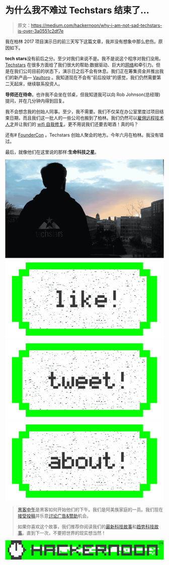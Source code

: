 # 为什么我不难过 Techstars 结束了…

> 原文：<https://medium.com/hackernoon/why-i-am-not-sad-techstars-is-over-3a0551c2df7e>

我在柏林 2017 项目演示日的前三天写下这篇文章，我并没有想象中那么悲伤。原因如下。

**tech stars**没有前后之分。至少对我们来说不是。我不是说这个程序对我们没用。 [Techstars](http://www.techstars.com/) 在很多方面给了我们很大的帮助:数据驱动、巨大的[网络](https://hackernoon.com/tagged/network)和牵引力。但是在我们公司目前的状态下，演示日之后不会有休息。我们正在筹集资金并推出我们的新产品— [Vaultoro](https://www.vaultoro.com/) 。我知道现在不会有“前后投球”的感觉，我们仍然需要第二天起床，继续联系投资人。

**导师还在待命**。也许我不会坐在邻桌，但我知道我可以向 Rob Johnson(总经理)提问，并在几分钟内得到回复。

我不会想念我的创始人同事。至少，我不需要。我们不仅呆在办公室里度过项目结束日期，而且我们这一批人的一些公司也搬到了柏林。我们仍然可以[雇佣远程技术人才](http://www.vanhack.com/)并让我们的 [wifi 自我修复](https://cucumberwifi.io/)。更不用说我们还要去喝酒！真的吗？

还有# [FounderCon](http://events.techstars.com/foundercon-europe) 。Techstars 创始人聚会的地方。今年六月在柏林。我没有错过。

最后，就像他们在这里说的那样:**生命科技之星**。

![](img/9ae7ef7168f2838cb5544fdaf8d1869a.png)[![](img/50ef4044ecd4e250b5d50f368b775d38.png)](http://bit.ly/HackernoonFB)[![](img/979d9a46439d5aebbdcdca574e21dc81.png)](https://goo.gl/k7XYbx)[![](img/2930ba6bd2c12218fdbbf7e02c8746ff.png)](https://goo.gl/4ofytp)

> [黑客中午](http://bit.ly/Hackernoon)是黑客如何开始他们的下午。我们是阿美族家庭的一员。我们现在[接受投稿](http://bit.ly/hackernoonsubmission)并乐意[讨论广告&赞助](mailto:partners@amipublications.com)机会。
> 
> 如果你喜欢这个故事，我们推荐你阅读我们的[最新科技故事](http://bit.ly/hackernoonlatestt)和[趋势科技故事](https://hackernoon.com/trending)。直到下一次，不要把世界的现实想当然！

![](img/be0ca55ba73a573dce11effb2ee80d56.png)